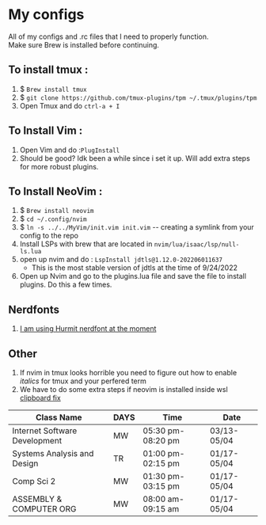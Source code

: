 # My configs
All of my configs and .rc files that I need to properly function.  
Make sure Brew is installed before continuing.  
  
## To install tmux :
1. $ `Brew install tmux`
1. $ `git clone https://github.com/tmux-plugins/tpm ~/.tmux/plugins/tpm`
1. Open Tmux and do `ctrl-a + I`

## To Install Vim :
1. Open Vim and do :`PlugInstall`
1. Should be good? Idk been a while since i set it up. Will add extra steps for more robust plugins.

## To Install NeoVim :
1. $ `Brew install neovim`
1. $ `cd ~/.config/nvim`
1. $ `ln -s ../../MyVim/init.vim init.vim` -- creating a symlink from your config to the repo
1. Install LSPs with brew that are located in `nvim/lua/isaac/lsp/null-ls.lua`
1. open up nvim and do : `LspInstall jdtls@1.12.0-202206011637`
    - This is the most stable version of jdtls at the time of 9/24/2022
1. Open up Nvim and go to the plugins.lua file and save the file to install plugins. Do this a few times.

## Nerdfonts
1. [I am using Hurmit nerdfont at the moment](https://www.programmingfonts.org/#hermit)  
   
## Other
1. If nvim in tmux looks horrible you need to figure out how to enable *italics* for tmux and your perfered term
1. We have to do some extra steps if neovim is installed inside wsl [clipboard fix](https://github.com/neovim/neovim/wiki/FAQ#how-to-use-the-windows-clipboard-from-wsl)   
  
  
| Class Name                    | DAYS | Time              | Date        |
| ----------------------------- | ---- | ----------------- | ----------- |
| Internet Software Development | MW   | 05:30 pm-08:20 pm | 03/13-05/04 |
| Systems Analysis and Design   | TR   | 01:00 pm-02:15 pm | 01/17-05/04 |
| Comp Sci 2                    | MW   | 01:30 pm-03:15 pm | 01/17-05/04 |
| ASSEMBLY & COMPUTER ORG       | MW   | 08:00 am-09:15 am | 01/17-05/04 | 

